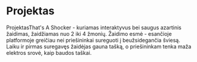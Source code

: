 # Projektas
ProjektasThat's A Shocker - kuriamas interaktyvus bei saugus azartinis žaidimas, žaidžiamas nuo 2 iki 4 žmonių. Žaidimo esmė - esančioje platformoje greičiau nei priešininkai sureguoti į beužsidegančia šviesą. Laiku ir pirmas suregavęs žaidėjas gauna tašką, o priešininkam tenka maža elektros srovė, kaip baudos taškai.
